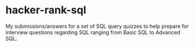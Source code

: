# hacker-rank-sql

My submissions/answers for a set of SQL query quizzes to help prepare for interview questions regarding SQL ranging from Basic SQL to Advanced SQL.
